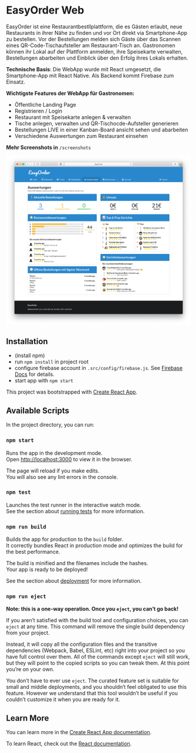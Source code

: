 # EasyOrder Web
EasyOrder ist eine Restaurantbestllplattform, die es Gästen erlaubt, neue Restaurants in ihrer Nähe zu finden und vor Ort direkt via Smartphone-App zu bestellen. Vor der Bestellungen melden sich Gäste über das Scannen eines QR-Code-Tischaufsteller am Restaurant-Tisch an.
Gastronomen können ihr Lokal auf der Plattform anmelden, ihre Speisekarte verwalten, Bestellungen abarbeiten und Einblick über den Erfolg ihres Lokals erhalten.

**Technische Basis**: Die WebApp wurde mit React umgesetzt, die Smartphone-App mit React Native. Als Backend kommt Firebase zum Einsatz.

**Wichtigste Features der WebApp für Gastronomen:**

* Öffentliche Landing Page
* Registrieren / Login
* Restaurant mit Speisekarte anlegen & verwalten
* Tische anlegen, verwalten und QR-Tischocde-Aufsteller generieren
* Bestellungen LIVE in einer Kanban-Board ansicht sehen und abarbeiten
* Verschiedene Auswertungen zum Restaurant einsehen

**Mehr Screenshots in** `/screenshots`

![alt text](https://raw.githubusercontent.com/julren/easyorder-web/master/screenshots/Screenshot-EasyOrder-WebApp%208.png "EasyOrder")


## Installation
- (install npm)
- run `npm install` in project root
- configure firebase account in `.src/config/firebase.js`. See [Firebase Docs](https://firebase.google.com/docs) for details.
- start app with `npm start`

This project was bootstrapped with [Create React App](https://github.com/facebook/create-react-app).

## Available Scripts

In the project directory, you can run:

### `npm start`

Runs the app in the development mode.<br>
Open [http://localhost:3000](http://localhost:3000) to view it in the browser.

The page will reload if you make edits.<br>
You will also see any lint errors in the console.

### `npm test`

Launches the test runner in the interactive watch mode.<br>
See the section about [running tests](https://facebook.github.io/create-react-app/docs/running-tests) for more information.

### `npm run build`

Builds the app for production to the `build` folder.<br>
It correctly bundles React in production mode and optimizes the build for the best performance.

The build is minified and the filenames include the hashes.<br>
Your app is ready to be deployed!

See the section about [deployment](https://facebook.github.io/create-react-app/docs/deployment) for more information.

### `npm run eject`

**Note: this is a one-way operation. Once you `eject`, you can’t go back!**

If you aren’t satisfied with the build tool and configuration choices, you can `eject` at any time. This command will remove the single build dependency from your project.

Instead, it will copy all the configuration files and the transitive dependencies (Webpack, Babel, ESLint, etc) right into your project so you have full control over them. All of the commands except `eject` will still work, but they will point to the copied scripts so you can tweak them. At this point you’re on your own.

You don’t have to ever use `eject`. The curated feature set is suitable for small and middle deployments, and you shouldn’t feel obligated to use this feature. However we understand that this tool wouldn’t be useful if you couldn’t customize it when you are ready for it.

## Learn More

You can learn more in the [Create React App documentation](https://facebook.github.io/create-react-app/docs/getting-started).

To learn React, check out the [React documentation](https://reactjs.org/).
